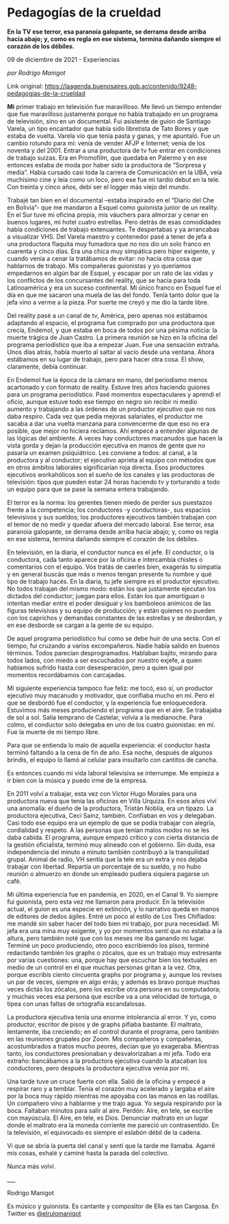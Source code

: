 # Pedagogías de la crueldad

**En la TV ese terror, esa paranoia galopante, se derrama desde arriba hacia abajo; y, como es regla en ese sistema, termina dañando siempre el corazón de los débiles.**

09 de diciembre de 2021 - Experiencias

_por Rodrigo Manigot_

Link original: https://laagenda.buenosaires.gob.ar/contenido/9248-pedagogias-de-la-crueldad



**Mi** primer trabajo en televisión fue maravilloso. Me llevó un tiempo entender que fue maravilloso justamente porque no había trabajado en un programa de televisión, sino en un documental. Fui asistente de guion de Santiago Varela, un tipo encantador que había sido libretista de Tato Bores y que estaba de vuelta. Varela vio que tenía pasta y ganas, y me apuntaló. Fue un cambio rotundo para mí: venía de vender AFJP e Internet; venía de los noventa y del 2001. Entrar a una productora de tv fue entrar en condiciones de trabajo suizas. Era en Promofilm, que quedaba en Palermo y en ese entonces estaba de moda por haber sido la productora de “Sorpresa y media”. Había cursado casi toda la carrera de Comunicación en la UBA, veía muchísimo cine y leía como un loco, pero ese fue mi tardío debut en la tele. Con treinta y cinco años, debí ser el logger más viejo del mundo.




Trabajé tan bien en el documental –estaba inspirado en el “Diario del Che en Bolivia”- que me mandaron a Esquel como guionista junior de un reality. En el Sur tuve mi oficina propia, mis váuchers para almorzar y cenar en buenos lugares, mi hotel cuatro estrellas. Pero detrás de esas comodidades había condiciones de trabajo extenuantes. Te despertabas y ya arrancabas a visualizar VHS. Del Varela maestro y contenedor pasé a tener de jefa a una productora flaquita muy fumadora que no nos dio un solo franco en cuarenta y cinco días. Era una chica muy simpática pero híper exigente, y cuando venía a cenar la tratábamos de evitar: no hacía otra cosa que hablarnos de trabajo. Mis compañeras guionistas y yo queríamos empedarnos en algún bar de Esquel, y escapar por un rato de las vidas y los conflictos de los concursantes del reality, que se hacía para toda Latinoamérica y era un suceso continental. Mi único franco en Esquel fue el día en que me sacaron una muela de las del fondo. Tenía tanto dolor que la jefa vino a verme a la pieza. Por suerte me creyó y me dio la tarde libre.




Del reality pasé a un canal de tv, América, pero apenas nos estábamos adaptando al espacio, el programa fue comprado por una productora que crecía, Endemol, y que estaba en boca de todos por una pésima noticia: la muerte trágica de Juan Castro. La primera reunión se hizo en la oficina del programa periodístico que iba a empezar Juan. Fue una sensación extraña. Unos días atrás, había muerto al saltar al vacío desde una ventana. Ahora estábamos en su lugar de trabajo, pero para hacer otra cosa. El show, claramente, debía continuar.




En Endemol fue la época de la cámara en mano, del periodismo menos acartonado y con formato de reality. Estuve tres años haciendo guiones para un programa periodístico. Pasé momentos espectaculares y aprendí el oficio, aunque estuve todo ese tiempo en negro sin recibir ni medio aumento y trabajando a las órdenes de un productor ejecutivo que no nos daba respiro. Cada vez que pedía mejoras salariales, el productor me sacaba a dar una vuelta manzana para convencerme de que eso no era posible, que mejor no hiciera reclamos. Ahí empecé a entender algunas de las lógicas del ambiente. A veces hay conductores macanudos que hacen la vista gorda y dejan la producción ejecutiva en manos de gente que no pasaría un examen psiquiátrico. Les conviene a todos: al canal, a la productora y al conductor; el ejecutivo aprieta al equipo con métodos que en otros ámbitos laborales significarían roja directa. Esos productores ejecutivos workahólicos son el sueño de los canales y las productoras de televisión: tipos que pueden estar 24 horas haciendo tv y torturando a todo un equipo para que se pase la semana entera trabajando.




El terror es la norma: los gerentes tienen miedo de perder sus puestazos frente a la competencia; los conductores -y conductoras-, sus espacios televisivos y sus sueldos; los productores ejecutivos también trabajan con el temor de no medir y quedar afuera del mercado laboral. Ese terror, esa paranoia galopante, se derrama desde arriba hacia abajo; y, como es regla en ese sistema, termina dañando siempre el corazón de los débiles.




En televisión, en la diaria, el conductor nunca es el jefe. El conductor, o la conductora, cada tanto aparece por la oficina e intercambia chistes o comentarios con el equipo. Vos tratás de caerles bien, exagerás tu simpatía y en general buscás que más o menos tengan presente tu nombre y qué tipo de trabajo hacés. En la diaria, tu jefe siempre es el productor ejecutivo. No todos trabajan del mismo modo: están los que justamente ejecutan los dictados del conductor; juegan para ellos. Están los que amortiguan o intentan mediar entre el poder desigual y los bamboleos anímicos de las figuras televisivas y su equipo de producción; y están quienes no pueden con los caprichos y demandas constantes de las estrellas y se desbordan, y en ese desborde se cargan a la gente de su equipo.




De aquel programa periodístico huí como se debe huir de una secta. Con el tiempo, fui cruzando a varios excompañeros. Nadie había salido en buenos términos. Todos parecían desprogramados. Hablaban bajito, mirando para todos lados, con miedo a ser escuchados por nuestro exjefe, a quien habíamos sufrido hasta con desesperación, pero a quien igual por momentos recordábamos con carcajadas.




Mi siguiente experiencia tampoco fue feliz: me tocó, eso sí, un productor ejecutivo muy macanudo y motivador, que confiaba mucho en mí. Pero el que se desbordó fue el conductor, y la experiencia fue enloquecedora. Estuvimos más meses produciendo el programa que en el aire. Se trabajaba de sol a sol. Salía temprano de Castelar, volvía a la medianoche. Para colmo, el conductor solo delegaba en uno de los cuatro guionistas: en mí. Fue la muerte de mi tiempo libre.




Para que se entienda lo malo de aquella experiencia: el conductor hasta terminó faltando a la cena de fin de año. Esa noche, después de algunos brindis, el equipo lo llamó al celular para insultarlo con cantitos de cancha.




Es entonces cuando mi vida laboral televisiva se interrumpe. Me empieza a ir bien con la música y puedo irme de la empresa.




En 2011 volví a trabajar, esta vez con Víctor Hugo Morales para una productora nueva que tenía las oficinas en Villa Urquiza. En esos años viví una anomalía: el dueño de la productora, Tristán Noblía, era un tipazo. La productora ejecutiva, Ceci Sainz, también. Confiaban en vos y delegaban. Casi todo ese equipo era un ejemplo de que se podía trabajar con alegría, cordialidad y respeto. A las personas que tenían malos modos no se les daba cabida. El programa, aunque empezó crítico y con cierta distancia de la gestión oficialista, terminó muy alineado con el gobierno. Sin duda, esa independencia del minuto a minuto también contribuyó a la tranquilidad grupal. Animal de radio, VH sentía que la tele era un extra y nos dejaba trabajar con libertad. Repartía un porcentaje de su sueldo, y no hubo reunión o almuerzo en donde un empleado pudiera siquiera pagarse un café.




Mi última experiencia fue en pandemia, en 2020, en el Canal 9. Yo siempre fui guionista, pero esta vez me llamaron para producir. En la televisión actual, el guion es una especie en extinción, y lo narrativo queda en manos de editores de dedos ágiles. Entré un poco al estilo de Los Tres Chiflados: me mandé sin saber hacer del todo bien mi trabajo, por pura necesidad. Mi jefa era una mina muy exigente, y yo por momentos sentí que no estaba a la altura, pero también noté que con los meses me iba ganando mi lugar. Terminé un poco produciendo, otro poco escribiendo los pisos, terminé redactando también los graphs o zócalos, que es un trabajo muy estresante por varias cuestiones: una, porque hay que escuchar bien los textuales en medio de un control en el que muchas personas gritan a la vez. Otra, porque escribís ciento cincuenta graphs por programa y, aunque los revises un par de veces, siempre en algo errás; y además es bravo porque muchas veces dictás los zócalos, pero los escribe otra persona en su computadora; y muchas veces esa persona que escribe va a una velocidad de tortuga, o tipea con unas faltas de ortografía escandalosas.




La productora ejecutiva tenía una enorme intolerancia al error. Y yo, como productor, escritor de pisos y de graphs pifiaba bastante. El maltrato, lentamente, iba creciendo; en el control durante el programa, pero también en las reuniones grupales por Zoom. Mis compañeros y compañeras, acostumbrados a tratos mucho peores, decían que yo exageraba. Mientras tanto, los conductores presionaban y desvalorizaban a mi jefa. Todo era extraño: bancábamos a la productora ejecutiva cuando la atacaban los conductores, pero después la productora ejecutiva venía por mí.




Una tarde tuve un cruce fuerte con ella. Salió de la oficina y empecé a respirar raro y a temblar. Tenía el corazón muy acelerado y largaba el aire por la boca muy rápido mientras me apoyaba con las manos en las rodillas. Un compañero vino a hablarme y me trajo agua. Yo seguía respirando por la boca. Faltaban minutos para salir al aire. Perdón: Aire, en tele, se escribe con mayúscula. El Aire, en tele, es Dios. Denunciar maltrato en un lugar donde el maltrato era la moneda corriente me pareció un contrasentido. En la televisión, el equivocado es siempre el eslabón débil de la cadena.




Vi que se abría la puerta del canal y sentí que la tarde me llamaba. Agarré mis cosas, exhalé y caminé hasta la parada del colectivo.




Nunca más volví.




\_\_\_




Rodrigo Manigot




Es músico y guionista. Es cantante y compositor de Ella es tan Cargosa. En Twitter es [@elrulomanigot](https://twitter.com/elrulomanigot)



